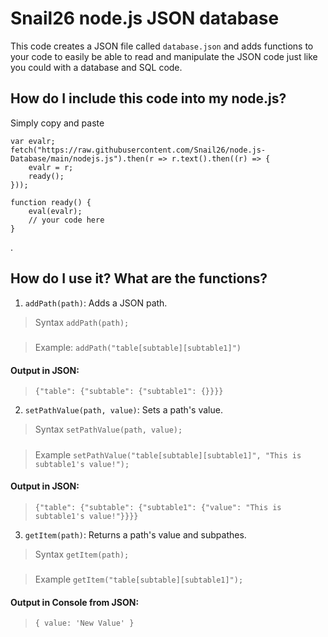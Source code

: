 # Snail26 node.js JSON database
This code creates a JSON file called `database.json` and adds functions to your code to easily be able to read and manipulate the JSON code just like you could with a database and SQL code.
## How do I include this code into my node.js?
Simply copy and paste
```
var evalr;
fetch("https://raw.githubusercontent.com/Snail26/node.js-Database/main/nodejs.js").then(r => r.text().then((r) => {
    evalr = r;
    ready();
}));

function ready() {
    eval(evalr);
    // your code here
}
```
.
## How do I use it? What are the functions?
1. `addPath(path)`: Adds a JSON path.
> Syntax `addPath(path);`
#####
> Example: `addPath("table[subtable][subtable1]")`
#### Output in JSON:
>`{"table": {"subtable": {"subtable1": {}}}}`

2. `setPathValue(path, value)`: Sets a path's value.
> Syntax `setPathValue(path, value);`
#####
> Example `setPathValue("table[subtable][subtable1]", "This is subtable1's value!");`
#### Output in JSON:
>`{"table": {"subtable": {"subtable1": {"value": "This is subtable1's value!"}}}}`

3. `getItem(path)`: Returns a path's value and subpathes.
> Syntax `getItem(path);`
#####
> Example `getItem("table[subtable][subtable1]");`
#### Output in Console from JSON:
>`{ value: 'New Value' }`